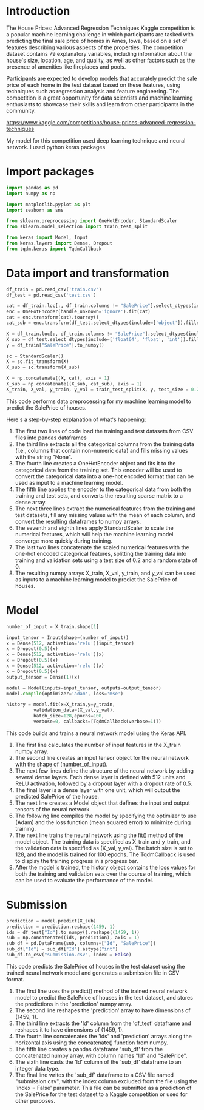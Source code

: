 # Introduction
The House Prices: Advanced Regression Techniques Kaggle competition is a popular machine learning challenge in which participants are tasked with predicting the final sale price of homes in Ames, Iowa, based on a set of features describing various aspects of the properties. The competition dataset contains 79 explanatory variables, including information about the house's size, location, age, and quality, as well as other factors such as the presence of amenities like fireplaces and pools.

Participants are expected to develop models that accurately predict the sale price of each home in the test dataset based on these features, using techniques such as regression analysis and feature engineering. The competition is a great opportunity for data scientists and machine learning enthusiasts to showcase their skills and learn from other participants in the community.

https://www.kaggle.com/competitions/house-prices-advanced-regression-techniques

My model for this competition used deep learning technique and neural network. I used python keras packages 

# Import packages
```python
import pandas as pd
import numpy as np

import matplotlib.pyplot as plt
import seaborn as sns

from sklearn.preprocessing import OneHotEncoder, StandardScaler
from sklearn.model_selection import train_test_split

from keras import Model, Input
from keras.layers import Dense, Dropout
from tqdm.keras import TqdmCallback
```

# Data import and transformation
```python
df_train = pd.read_csv('train.csv')
df_test = pd.read_csv('test.csv')

cat = df_train.loc[:, df_train.columns != "SalePrice"].select_dtypes(include=['object']).fillna("None")
enc = OneHotEncoder(handle_unknown='ignore').fit(cat)
cat = enc.transform(cat).toarray()
cat_sub = enc.transform(df_test.select_dtypes(include=['object']).fillna("None")).toarray()

X = df_train.loc[:, df_train.columns != "SalePrice"].select_dtypes(include=['float64', 'float', 'int']).fillna(df_train.mean()).to_numpy()
X_sub = df_test.select_dtypes(include=['float64', 'float', 'int']).fillna(df_test.mean()).to_numpy()
y = df_train["SalePrice"].to_numpy()

sc = StandardScaler()
X = sc.fit_transform(X)
X_sub = sc.transform(X_sub)

X = np.concatenate((X, cat), axis = 1)
X_sub = np.concatenate((X_sub, cat_sub), axis = 1)
X_train, X_val, y_train, y_val = train_test_split(X, y, test_size = 0.2, random_state = 0)
```

This code performs data preprocessing for my machine learning model to predict the SalePrice of houses.

Here's a step-by-step explanation of what's happening:

1. The first two lines of code load the training and test datasets from CSV files into pandas dataframes
2. The third line extracts all the categorical columns from the training data (i.e., columns that contain non-numeric data) and fills missing values with the string "None".
3. The fourth line creates a OneHotEncoder object and fits it to the categorical data from the training set. This encoder will be used to convert the categorical data into a one-hot encoded format that can be used as input to a machine learning model.
4. The fifth line applies the encoder to the categorical data from both the training and test sets, and converts the resulting sparse matrix to a dense array.
5. The next three lines extract the numerical features from the training and test datasets, fill any missing values with the mean of each column, and convert the resulting dataframes to numpy arrays.
6. The seventh and eighth lines apply StandardScaler to scale the numerical features, which will help the machine learning model converge more quickly during training.
7. The last two lines concatenate the scaled numerical features with the one-hot encoded categorical features, splitting the training data into training and validation sets using a test size of 0.2 and a random state of 0.
8. The resulting numpy arrays X_train, X_val, y_train, and y_val can be used as inputs to a machine learning model to predict the SalePrice of houses.

# Model
```python
number_of_input = X_train.shape[1]

input_tensor = Input(shape=(number_of_input))
x = Dense(512, activation='relu')(input_tensor)
x = Dropout(0.5)(x)
x = Dense(512, activation='relu')(x)
x = Dropout(0.5)(x)
x = Dense(512, activation='relu')(x)
x = Dropout(0.5)(x)
output_tensor = Dense(1)(x)

model = Model(inputs=input_tensor, outputs=output_tensor)
model.compile(optimizer='adam', loss='mse')

history = model.fit(x=X_train,y=y_train,
          validation_data=(X_val,y_val),
          batch_size=128,epochs=100, 
          verbose=0, callbacks=[TqdmCallback(verbose=1)])
```

This code builds and trains a neural network model using the Keras API.

1. The first line calculates the number of input features in the X_train numpy array.
2. The second line creates an input tensor object for the neural network with the shape of (number_of_input).
3. The next few lines define the structure of the neural network by adding several dense layers. Each dense layer is defined with 512 units and ReLU activation, followed by a dropout layer with a dropout rate of 0.5.
4. The final layer is a dense layer with one unit, which will output the predicted SalePrice of the house.
5. The next line creates a Model object that defines the input and output tensors of the neural network.
6. The following line compiles the model by specifying the optimizer to use (Adam) and the loss function (mean squared error) to minimize during training.
7. The next line trains the neural network using the fit() method of the model object. The training data is specified as X_train and y_train, and the validation data is specified as (X_val, y_val). The batch size is set to 128, and the model is trained for 100 epochs. The TqdmCallback is used to display the training progress in a progress bar.
8. After the model is trained, the history object contains the loss values for both the training and validation sets over the course of training, which can be used to evaluate the performance of the model.

# Submission
```python
prediction = model.predict(X_sub)
prediction = prediction.reshape(1459, 1)
ids = df_test["Id"].to_numpy().reshape((1459, 1))
sub = np.concatenate((ids, prediction), axis = 1)
sub_df = pd.DataFrame(sub, columns=["Id", "SalePrice"])
sub_df["Id"] = sub_df["Id"].astype("int")
sub_df.to_csv("submission.csv", index = False)
```

This code predicts the SalePrice of houses in the test dataset using the trained neural network model and generates a submission file in CSV format.

1. The first line uses the predict() method of the trained neural network model to predict the SalePrice of houses in the test dataset, and stores the predictions in the 'prediction' numpy array.
2. The second line reshapes the 'prediction' array to have dimensions of (1459, 1).
3. The third line extracts the 'Id' column from the 'df_test' dataframe and reshapes it to have dimensions of (1459, 1).
4. The fourth line concatenates the 'ids' and 'prediction' arrays along the horizontal axis using the concatenate() function from numpy.
5. The fifth line creates a pandas dataframe 'sub_df' from the concatenated numpy array, with column names "Id" and "SalePrice".
6. The sixth line casts the 'Id' column of the 'sub_df' dataframe to an integer data type.
7. The final line writes the 'sub_df' dataframe to a CSV file named "submission.csv", with the index column excluded from the file using the 'index = False' parameter. This file can be submitted as a prediction of the SalePrice for the test dataset to a Kaggle competition or used for other purposes.
